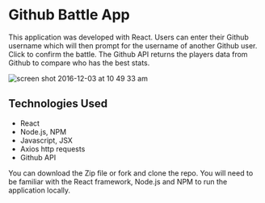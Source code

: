 # Github Battle App

This application was developed with React. Users can enter their Github username which will then prompt for the username of another Github user. Click to confirm the battle. The Github API returns the players data from Github to compare who has the best stats.

![screen shot 2016-12-03 at 10 49 33 am](https://cloud.githubusercontent.com/assets/14083180/21863753/8ec96926-d7f3-11e6-851a-6ec999d5805a.png)

## Technologies Used

* React
* Node.js, NPM
* Javascript, JSX
* Axios http requests
* Github API

You can download the Zip file or fork and clone the repo. You will need to be familiar with the React framework, Node.js and NPM to run the application locally. 

